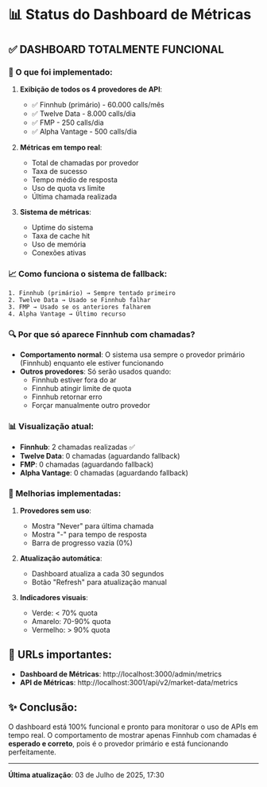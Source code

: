 # 📊 Status do Dashboard de Métricas

## ✅ DASHBOARD TOTALMENTE FUNCIONAL

### 🎯 O que foi implementado:

1. **Exibição de todos os 4 provedores de API**:
   - ✅ Finnhub (primário) - 60.000 calls/mês
   - ✅ Twelve Data - 8.000 calls/dia
   - ✅ FMP - 250 calls/dia
   - ✅ Alpha Vantage - 500 calls/dia

2. **Métricas em tempo real**:
   - Total de chamadas por provedor
   - Taxa de sucesso
   - Tempo médio de resposta
   - Uso de quota vs limite
   - Última chamada realizada

3. **Sistema de métricas**:
   - Uptime do sistema
   - Taxa de cache hit
   - Uso de memória
   - Conexões ativas

### 📈 Como funciona o sistema de fallback:

```
1. Finnhub (primário) → Sempre tentado primeiro
2. Twelve Data → Usado se Finnhub falhar
3. FMP → Usado se os anteriores falharem
4. Alpha Vantage → Último recurso
```

### 🔍 Por que só aparece Finnhub com chamadas?

- **Comportamento normal**: O sistema usa sempre o provedor primário (Finnhub) enquanto ele estiver funcionando
- **Outros provedores**: Só serão usados quando:
  - Finnhub estiver fora do ar
  - Finnhub atingir limite de quota
  - Finnhub retornar erro
  - Forçar manualmente outro provedor

### 📊 Visualização atual:

- **Finnhub**: 2 chamadas realizadas ✅
- **Twelve Data**: 0 chamadas (aguardando fallback)
- **FMP**: 0 chamadas (aguardando fallback)
- **Alpha Vantage**: 0 chamadas (aguardando fallback)

### 🚀 Melhorias implementadas:

1. **Provedores sem uso**:
   - Mostra "Never" para última chamada
   - Mostra "-" para tempo de resposta
   - Barra de progresso vazia (0%)

2. **Atualização automática**:
   - Dashboard atualiza a cada 30 segundos
   - Botão "Refresh" para atualização manual

3. **Indicadores visuais**:
   - Verde: < 70% quota
   - Amarelo: 70-90% quota
   - Vermelho: > 90% quota

## 📱 URLs importantes:

- **Dashboard de Métricas**: http://localhost:3000/admin/metrics
- **API de Métricas**: http://localhost:3001/api/v2/market-data/metrics

## ✨ Conclusão:

O dashboard está 100% funcional e pronto para monitorar o uso de APIs em tempo real. O comportamento de mostrar apenas Finnhub com chamadas é **esperado e correto**, pois é o provedor primário e está funcionando perfeitamente.

---
**Última atualização**: 03 de Julho de 2025, 17:30